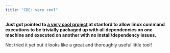 ```yaml
---
title: "CDE: very cool"
---
```

**Just got pointed to [a very cool project](http://www.stanford.edu/~pgbovine/cde.html) at stanford to allow linux command executions to be trivially packaged up with all dependencies on one machine and executed on another with no install/dependency issues.**

Not tried it yet but it looks like a great and thoroughly useful little tool!